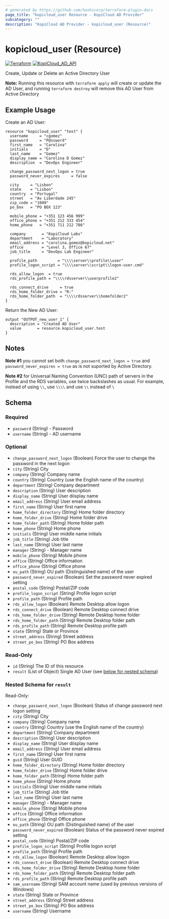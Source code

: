 ```yaml
---
# generated by https://github.com/hashicorp/terraform-plugin-docs
page_title: "kopicloud_user Resource - KopiCloud AD Provider"
subcategory: ""
description: "KopiCloud AD Provider - kopicloud_user (Resource)"
---
```


# kopicloud_user (Resource)
[![Terraform](https://img.shields.io/badge/terraform-v1.3+-blue.svg)](https://www.terraform.io/downloads.html) 
[![KopiCloud_AD_API](https://img.shields.io/badge/kopiCloud_ad-v1.0+-blueviolet.svg)](https://www.kopicloud-ad-api.com)

Create, Update or Delete an Active Directory User

**Note:** Running this resource with `terraform apply` will create or update the AD User, and running `terraform destroy` will remove this AD User from Active Directory

## Example Usage

Create an AD User:
```
resource "kopicloud_user" "test" {
  username     = "cgomez"
  password     = "P@ssword"
  first_name   = "Carolina"
  initials     = "D"
  last_name    = "Gomez"
  display_name = "Carolina D Gomez"
  description  = "DevOps Engineer"

  change_password_next_logon = true
  password_never_expires     = false
  
  city     = "Lisbon"
  state    = "Lisbon"
  country  = "Portugal"
  street   = "Av Liberdade 245"
  zip_code = "1049"
  po_box   = "PO BOX 123"

  mobile_phone = "+351 123 456 999"
  office_phone = "+351 212 333 454"
  home_phone   = "+351 711 212 786"
  
  company       = "KopiCloud Labs"
  department    = "Laboratory"
  email_address = "carolina.gomez@kopicloud.net"
  office        = "Level 3, Office 67"
  job_title     = "DevOps Lab Engineer"
  
  profile_path         = "\\\\server\\profile\\user"
  profile_logon_script = "\\\\server\\script\\logon-user.cmd"
  
  rds_allow_logon  = true
  rds_profile_path = "\\\\rdsserver\\userprofile2"

  rds_connect_drive     = true
  rds_home_folder_drive = "R:"
  rds_home_folder_path  = "\\\\rdsserver\\homefolder2"
}
```

Return the New AD User:
```
output "OUTPUT_new_user_1" {
  description = "Created AD User"
  value       = resource.kopicloud_user.test
}
```

## Notes

**Note #1** you cannot set both `change_password_next_logon = true` and `password_never_expires = true` as is not suported by Active Directory.

**Note #2** for Universal Naming Convention (UNC) path of servers in the Profile and the RDS variables, use twice backslashes as usual. For example, instead of using `\\`, use `\\\\` and use `\\` instead of `\`

<!-- schema generated by tfplugindocs -->
## Schema

### Required

- `password` (String) - Password
- `username` (String) - AD username

### Optional

- `change_password_next_logon` (Boolean) Force the user to change the password in the next logon
- `city` (String) City
- `company` (String) Company name
- `country` (String) Country (use the English name of the country)
- `department` (String) Company department
- `description` (String) User description
- `display_name` (String) User diisplay name
- `email_address` (String) User email address
- `first_name` (String) User first name
- `home_folder_directory` (String) Home folder directory
- `home_folder_drive` (String) Home folder drive
- `home_folder_path` (String) Home folder path
- `home_phone` (String) Home phone
- `initials` (String) User middle name initials
- `job_title` (String) Job title
- `last_name` (String) User last name
- `manager` (String) - Manager name
- `mobile_phone` (String) Mobile phone
- `office` (String) Office information
- `office_phone` (String) Office phone
- `ou_path` (String) OU path (Distinguished name) of the user
- `password_never_expired` (Boolean) Set the password never expired setting
- `postal_code` (String) Postal/ZIP code
- `profile_logon_script` (String) Profile logon script
- `profile_path` (String) Profile path
- `rds_allow_logon` (Boolean) Remote Desktop allow logon
- `rds_connect_drive` (Boolean) Remote Desktop connect drive
- `rds_home_folder_drive` (String) Remote Desktop home folder
- `rds_home_folder_path` (String) Remote Desktop folder path
- `rds_profile_path` (String) Remote Desktop profile path
- `state` (String) State or Province
- `street_address` (String) Street address
- `street_po_box` (String) PO Box address

### Read-Only

- `id` (String) The ID of this resource
- `result` (List of Object) Single AD User (see [below for nested schema](#nestedatt--result))

<a id="nestedatt--result"></a>
### Nested Schema for `result`

Read-Only:

- `change_password_next_logon` (Boolean) Status of change password next logon setting
- `city` (String) City
- `company` (String) Company name
- `country` (String) Country (use the English name of the country)
- `department` (String) Company department
- `description` (String) User description
- `display_name` (String) User diisplay name
- `email_address` (String) User email address
- `first_name` (String) User first name
- `guid` (String) User GUID
- `home_folder_directory` (String) Home folder directory
- `home_folder_drive` (String) Home folder drive
- `home_folder_path` (String) Home folder path
- `home_phone` (String) Home phone
- `initials` (String) User middle name initials
- `job_title` (String) Job title
- `last_name` (String) User last name
- `manager` (String) - Manager name
- `mobile_phone` (String) Mobile phone
- `office` (String) Office information
- `office_phone` (String) Office phone
- `ou_path` (String) OU path (Distinguished name) of the user
- `password_never_expired` (Boolean) Status of the password never expired setting
- `postal_code` (String) Postal/ZIP code
- `profile_logon_script` (String) Profile logon script
- `profile_path` (String) Profile path
- `rds_allow_logon` (Boolean) Remote Desktop allow logon
- `rds_connect_drive` (Boolean) Remote Desktop connect drive
- `rds_home_folder_drive` (String) Remote Desktop home folder
- `rds_home_folder_path` (String) Remote Desktop folder path
- `rds_profile_path` (String) Remote Desktop profile path
- `sam_username` (String) SAM account name (used by previous versions of Windows)
- `state` (String) State or Province
- `street_address` (String) Street address
- `street_po_box` (String) PO Box address
- `username` (String) Username
